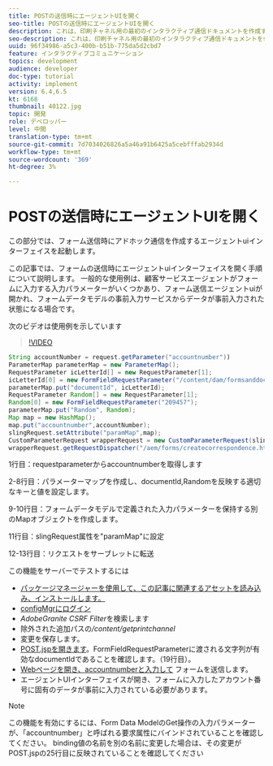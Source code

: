 ```yaml
---
title: POSTの送信時にエージェントUIを開く
seo-title: POSTの送信時にエージェントUIを開く
description: これは、印刷チャネル用の最初のインタラクティブ通信ドキュメントを作成するためのマルチステップチュートリアルの11部です。 この部分では、フォーム送信時にアドホック通信を作成するエージェントuiインターフェイスを起動します。
seo-description: これは、印刷チャネル用の最初のインタラクティブ通信ドキュメントを作成するためのマルチステップチュートリアルの11部です。 この部分では、フォーム送信時にアドホック通信を作成するエージェントuiインターフェイスを起動します。
uuid: 96f34986-a5c3-400b-b51b-775da5d2cbd7
feature: インタラクティブコミュニケーション
topics: development
audience: developer
doc-type: tutorial
activity: implement
version: 6.4,6.5
kt: 6168
thumbnail: 40122.jpg
topic: 開発
role: デベロッパー
level: 中間
translation-type: tm+mt
source-git-commit: 7d7034026826a5a46a91b6425a5cebfffab2934d
workflow-type: tm+mt
source-wordcount: '369'
ht-degree: 3%

---
```



# POSTの送信時にエージェントUIを開く

この部分では、フォーム送信時にアドホック通信を作成するエージェントuiインターフェイスを起動します。

この記事では、フォームの送信時にエージェントuiインターフェイスを開く手順について説明します。 一般的な使用例は、顧客サービスエージェントがフォームに入力する入力パラメーターがいくつかあり、フォーム送信エージェントuiが開かれ、フォームデータモデルの事前入力サービスからデータが事前入力された状態になる場合です。

次のビデオは使用例を示しています

>[!VIDEO](https://video.tv.adobe.com/v/40122/?quality=9&learn=on)

```java
String accountNumber = request.getParameter("accountnumber"))
ParameterMap parameterMap = new ParameterMap();
RequestParameter icLetterId[] = new RequestParameter[1];
icLetterId[0] = new FormFieldRequestParameter("/content/dam/formsanddocuments/retirementstatementprint");
parameterMap.put("documentId", icLetterId);
RequestParameter Random[] = new RequestParameter[1];
Random[0] = new FormFieldRequestParameter("209457");
parameterMap.put("Random", Random);
Map map = new HashMap();
map.put("accountnumber",accountNumber);
slingRequest.setAttribute("paramMap",map);
CustomParameterRequest wrapperRequest = new CustomParameterRequest(slingRequest,parameterMap,"GET");
wrapperRequest.getRequestDispatcher("/aem/forms/createcorrespondence.html").include(wrapperRequest, response);
```

1行目：requestparameterからaccountnumberを取得します

2-8行目：パラメーターマップを作成し、documentId,Randomを反映する適切なキーと値を設定します。

9-10行目：フォームデータモデルで定義された入力パラメーターを保持する別のMapオブジェクトを作成します。

11行目：slingRequest属性を&quot;paramMap&quot;に設定

12-13行目：リクエストをサーブレットに転送

この機能をサーバーでテストするには

* [パッケージマネージャーを使用して、この記事に関連するアセットを読み込み、インストールします。](assets/launch-agent-ui.zip)
* [configMgrにログイン](http://localhost:4502/system/console/configMgr)
* _AdobeGranite CSRF Filter_&#x200B;を検索します
* 除外された追加パスの&#x200B;_/content/getprintchannel_
* 変更を保存します。
* [POST.jspを開きます](http://localhost:4502/apps/AEMForms/openprintchannel/POST.jsp)。FormFieldRequestParameterに渡される文字列が有効なdocumentIdであることを確認します。（19行目）。
* [Webページを開き、accountnumberと入力して](http://localhost:4502/content/OpenPrintChannel.html) フォームを送信します。
* エージェントUIインターフェイスが開き、フォームに入力したアカウント番号に固有のデータが事前に入力されている必要があります。

>[!NOTE]
>
>この機能を有効にするには、Form Data ModelのGet操作の入力パラメーターが、「accountnumber」と呼ばれる要求属性にバインドされていることを確認してください。 binding値の名前を別の名前に変更した場合は、その変更がPOST.jspの25行目に反映されていることを確認してください

